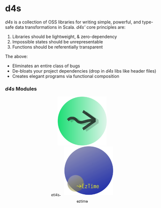 # d4s

_d4s_ is a collection of OSS libraries for writing simple, powerful, and type-safe data transformations in Scala. _d4s'_ core principles are:

1. Libraries should be lightweight, & zero-dependency
2. Impossible states should be unrepresentable
3. Functions should be referentially transparent

The above:
- Eliminates an entire class of bugs
- De-bloats your project dependencies (drop in _d4s_ libs like header files)
- Creates elegant programs via functional composition 

### _d4s_ Modules
<div align="center">

<a href="https://github.com/mattlianje/d4s/tree/master/etl4s">
  <img src="pix/etl4s.png" alt="etl4s" width="160" height="160"/>
  <br>
  <sub>etl4s</sub>
</a>&nbsp;&nbsp;

<a href="https://github.com/mattlianje/d4s/tree/master/eztime">
  <img src="pix/eztime.png" alt="eztime" width="160" height="160"/>
  <br>
  <sub>eztime</sub>
</a>

</div>
